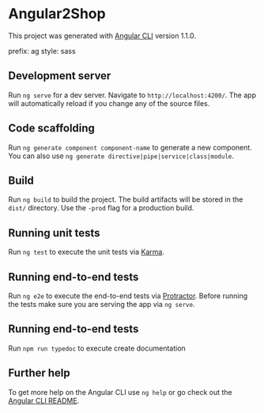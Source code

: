 # Angular2Shop

This project was generated with [Angular CLI](https://github.com/angular/angular-cli) version 1.1.0.

prefix: ag
style: sass

## Development server

Run `ng serve` for a dev server. Navigate to `http://localhost:4200/`. The app will automatically reload if you change any of the source files.

## Code scaffolding

Run `ng generate component component-name` to generate a new component. You can also use `ng generate directive|pipe|service|class|module`.

## Build

Run `ng build` to build the project. The build artifacts will be stored in the `dist/` directory. Use the `-prod` flag for a production build.

## Running unit tests

Run `ng test` to execute the unit tests via [Karma](https://karma-runner.github.io).

## Running end-to-end tests

Run `ng e2e` to execute the end-to-end tests via [Protractor](http://www.protractortest.org/).
Before running the tests make sure you are serving the app via `ng serve`.

## Running end-to-end tests
Run `npm run typedoc` to execute create documentation 
## Further help

To get more help on the Angular CLI use `ng help` or go check out the [Angular CLI README](https://github.com/angular/angular-cli/blob/master/README.md).
